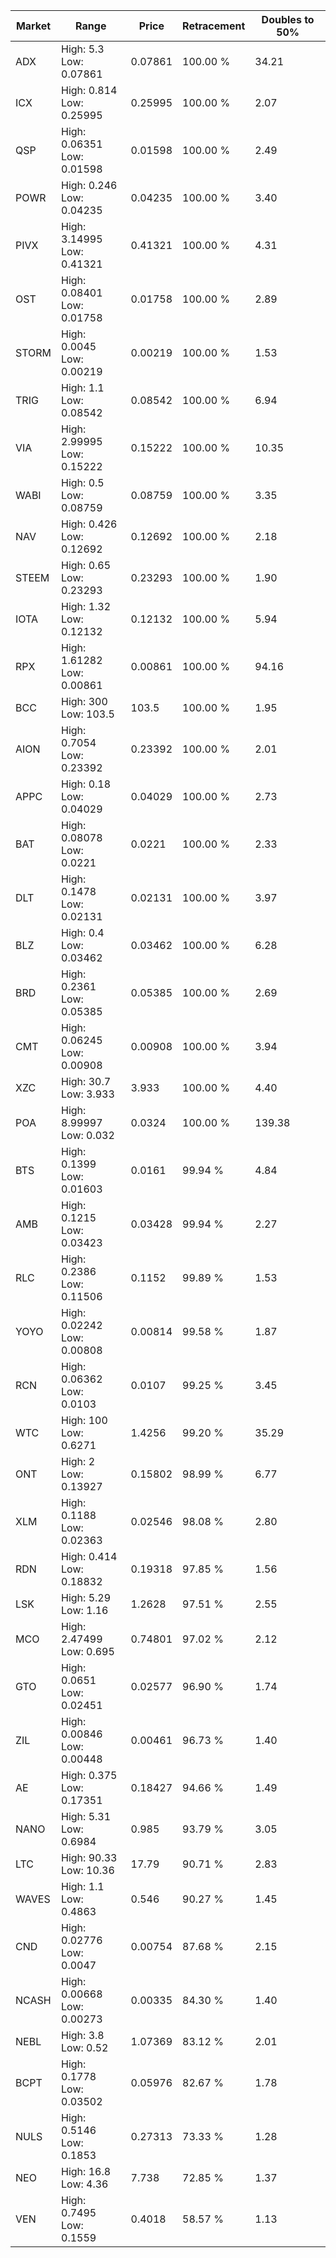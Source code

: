 | Market | Range | Price| Retracement | Doubles to 50% |
| --- | --- | --- | --- | --- |
| ADX | High: 5.3<br />Low: 0.07861 | 0.07861 | 100.00 % | 34.21 |
| ICX | High: 0.814<br />Low: 0.25995 | 0.25995 | 100.00 % | 2.07 |
| QSP | High: 0.06351<br />Low: 0.01598 | 0.01598 | 100.00 % | 2.49 |
| POWR | High: 0.246<br />Low: 0.04235 | 0.04235 | 100.00 % | 3.40 |
| PIVX | High: 3.14995<br />Low: 0.41321 | 0.41321 | 100.00 % | 4.31 |
| OST | High: 0.08401<br />Low: 0.01758 | 0.01758 | 100.00 % | 2.89 |
| STORM | High: 0.0045<br />Low: 0.00219 | 0.00219 | 100.00 % | 1.53 |
| TRIG | High: 1.1<br />Low: 0.08542 | 0.08542 | 100.00 % | 6.94 |
| VIA | High: 2.99995<br />Low: 0.15222 | 0.15222 | 100.00 % | 10.35 |
| WABI | High: 0.5<br />Low: 0.08759 | 0.08759 | 100.00 % | 3.35 |
| NAV | High: 0.426<br />Low: 0.12692 | 0.12692 | 100.00 % | 2.18 |
| STEEM | High: 0.65<br />Low: 0.23293 | 0.23293 | 100.00 % | 1.90 |
| IOTA | High: 1.32<br />Low: 0.12132 | 0.12132 | 100.00 % | 5.94 |
| RPX | High: 1.61282<br />Low: 0.00861 | 0.00861 | 100.00 % | 94.16 |
| BCC | High: 300<br />Low: 103.5 | 103.5 | 100.00 % | 1.95 |
| AION | High: 0.7054<br />Low: 0.23392 | 0.23392 | 100.00 % | 2.01 |
| APPC | High: 0.18<br />Low: 0.04029 | 0.04029 | 100.00 % | 2.73 |
| BAT | High: 0.08078<br />Low: 0.0221 | 0.0221 | 100.00 % | 2.33 |
| DLT | High: 0.1478<br />Low: 0.02131 | 0.02131 | 100.00 % | 3.97 |
| BLZ | High: 0.4<br />Low: 0.03462 | 0.03462 | 100.00 % | 6.28 |
| BRD | High: 0.2361<br />Low: 0.05385 | 0.05385 | 100.00 % | 2.69 |
| CMT | High: 0.06245<br />Low: 0.00908 | 0.00908 | 100.00 % | 3.94 |
| XZC | High: 30.7<br />Low: 3.933 | 3.933 | 100.00 % | 4.40 |
| POA | High: 8.99997<br />Low: 0.032 | 0.0324 | 100.00 % | 139.38 |
| BTS | High: 0.1399<br />Low: 0.01603 | 0.0161 | 99.94 % | 4.84 |
| AMB | High: 0.1215<br />Low: 0.03423 | 0.03428 | 99.94 % | 2.27 |
| RLC | High: 0.2386<br />Low: 0.11506 | 0.1152 | 99.89 % | 1.53 |
| YOYO | High: 0.02242<br />Low: 0.00808 | 0.00814 | 99.58 % | 1.87 |
| RCN | High: 0.06362<br />Low: 0.0103 | 0.0107 | 99.25 % | 3.45 |
| WTC | High: 100<br />Low: 0.6271 | 1.4256 | 99.20 % | 35.29 |
| ONT | High: 2<br />Low: 0.13927 | 0.15802 | 98.99 % | 6.77 |
| XLM | High: 0.1188<br />Low: 0.02363 | 0.02546 | 98.08 % | 2.80 |
| RDN | High: 0.414<br />Low: 0.18832 | 0.19318 | 97.85 % | 1.56 |
| LSK | High: 5.29<br />Low: 1.16 | 1.2628 | 97.51 % | 2.55 |
| MCO | High: 2.47499<br />Low: 0.695 | 0.74801 | 97.02 % | 2.12 |
| GTO | High: 0.0651<br />Low: 0.02451 | 0.02577 | 96.90 % | 1.74 |
| ZIL | High: 0.00846<br />Low: 0.00448 | 0.00461 | 96.73 % | 1.40 |
| AE | High: 0.375<br />Low: 0.17351 | 0.18427 | 94.66 % | 1.49 |
| NANO | High: 5.31<br />Low: 0.6984 | 0.985 | 93.79 % | 3.05 |
| LTC | High: 90.33<br />Low: 10.36 | 17.79 | 90.71 % | 2.83 |
| WAVES | High: 1.1<br />Low: 0.4863 | 0.546 | 90.27 % | 1.45 |
| CND | High: 0.02776<br />Low: 0.0047 | 0.00754 | 87.68 % | 2.15 |
| NCASH | High: 0.00668<br />Low: 0.00273 | 0.00335 | 84.30 % | 1.40 |
| NEBL | High: 3.8<br />Low: 0.52 | 1.07369 | 83.12 % | 2.01 |
| BCPT | High: 0.1778<br />Low: 0.03502 | 0.05976 | 82.67 % | 1.78 |
| NULS | High: 0.5146<br />Low: 0.1853 | 0.27313 | 73.33 % | 1.28 |
| NEO | High: 16.8<br />Low: 4.36 | 7.738 | 72.85 % | 1.37 |
| VEN | High: 0.7495<br />Low: 0.1559 | 0.4018 | 58.57 % | 1.13 |
